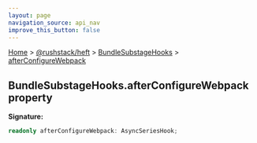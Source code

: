 ```yaml
---
layout: page
navigation_source: api_nav
improve_this_button: false
---
```



[Home](./index.md) &gt; [@rushstack/heft](./heft.md) &gt; [BundleSubstageHooks](./heft.bundlesubstagehooks.md) &gt; [afterConfigureWebpack](./heft.bundlesubstagehooks.afterconfigurewebpack.md)

## BundleSubstageHooks.afterConfigureWebpack property

<b>Signature:</b>

```typescript
readonly afterConfigureWebpack: AsyncSeriesHook;
```
